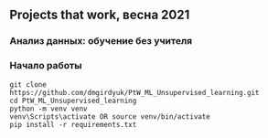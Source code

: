 ## Projects that work, весна 2021

### Анализ данных: обучение без учителя

### Начало работы
    git clone https://github.com/dmgirdyuk/PtW_ML_Unsupervised_learning.git
    cd PtW_ML_Unsupervised_learning
    python -m venv venv
    venv\Scripts\activate OR source venv/bin/activate
    pip install -r requirements.txt
